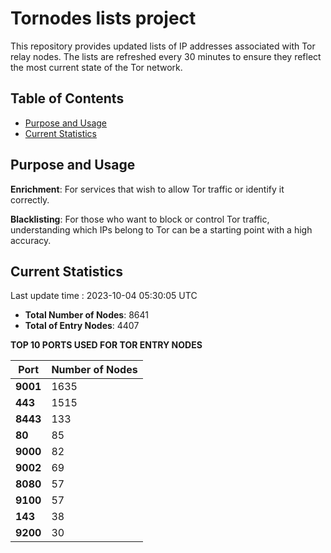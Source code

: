 # Tornodes lists project

This repository provides updated lists of IP addresses associated with Tor relay nodes. The lists are refreshed every 30 minutes to ensure they reflect the most current state of the Tor network.

## Table of Contents

- [Purpose and Usage](#purpose-and-usage)
- [Current Statistics](#current-statistics)


## Purpose and Usage

**Enrichment**: For services that wish to allow Tor traffic or identify it correctly.

**Blacklisting**: For those who want to block or control Tor traffic, understanding which IPs belong to Tor can be a starting point with a high accuracy.

## Current Statistics

Last update time : 2023-10-04 05:30:05 UTC

- **Total Number of Nodes**: 8641
- **Total of Entry Nodes**: 4407

**TOP 10 PORTS USED FOR TOR ENTRY NODES**

| **Port** | **Number of Nodes** |
|------|-----------------|
| **9001**   | 1635  |
| **443**   | 1515  |
| **8443**   | 133  |
| **80**   | 85  |
| **9000**   | 82  |
| **9002**   | 69  |
| **8080**   | 57  |
| **9100**   | 57  |
| **143**   | 38  |
| **9200**   | 30  |

